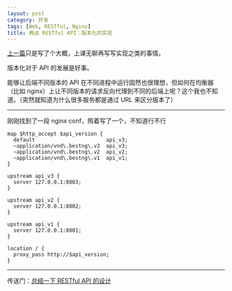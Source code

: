 ```yaml
---
layout: post
category: 开发
tags: [Web, RESTful, Nginx]
title: 再谈 RESTful API：版本化的实现
---
```


[上一篇](/2013/2013-06-14/restful-api.html)只是写了个大概，上课无聊再写写实现之类的事情。

版本化对于 API 的发展是好事。

能够让后端不同版本的 API 在不同进程中运行固然也很理想，但如何在均衡器（比如 nginx）上让不同版本的请求反向代理到不同的后端上呢？这个我也不知道。（突然就知道为什么很多服务都是通过 URL 来区分版本了）

----------

刚刚找到了一段 nginx conf，照着写了一个，不知道行不行

```nginx
map $http_accept $api_version {
  default                       api_v3;
  ~application/vnd\.bestng\.v3  api_v3;
  ~application/vnd\.bestng\.v2  api_v2;
  ~application/vnd\.bestng\.v1  api_v1;
}

upstream api_v3 {
  server 127.0.0.1:8803;
}

upstream api_v2 {
  server 127.0.0.1:8802;
}

upstream api_v1 {
  server 127.0.0.1:8801;
}

location / {
  proxy_pass http://$api_version;
}
```

----------

传送门：[总结一下 RESTful API 的设计](/2013/2013-06-14/restful-api.html)

